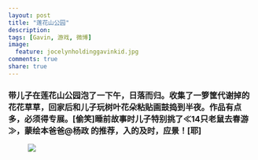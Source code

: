 ```yaml
---
layout: post
title: "莲花山公园"
description: 
tags: [Gavin, 游戏, 微博]
image:
  feature: jocelynholdinggavinkid.jpg
comments: true
share: true
---
```


### 带儿子在莲花山公园泡了一下午，日落而归。收集了一箩筐代谢掉的花花草草，回家后和儿子玩树叶花朵粘贴画鼓捣到半夜。作品有点多，必须得专展。[偷笑]睡前故事时儿子特别挑了≪14只老鼠去春游≫，蒙绘本爸爸@杨政 的推荐，入的及时，应景！[耶] ###

<figure>
  <a href="http://i.imgur.com/0VBzOA8.jpg">
  <img src="http://i.imgur.com/0VBzOA8.jpg">
  </a>
</figure>

